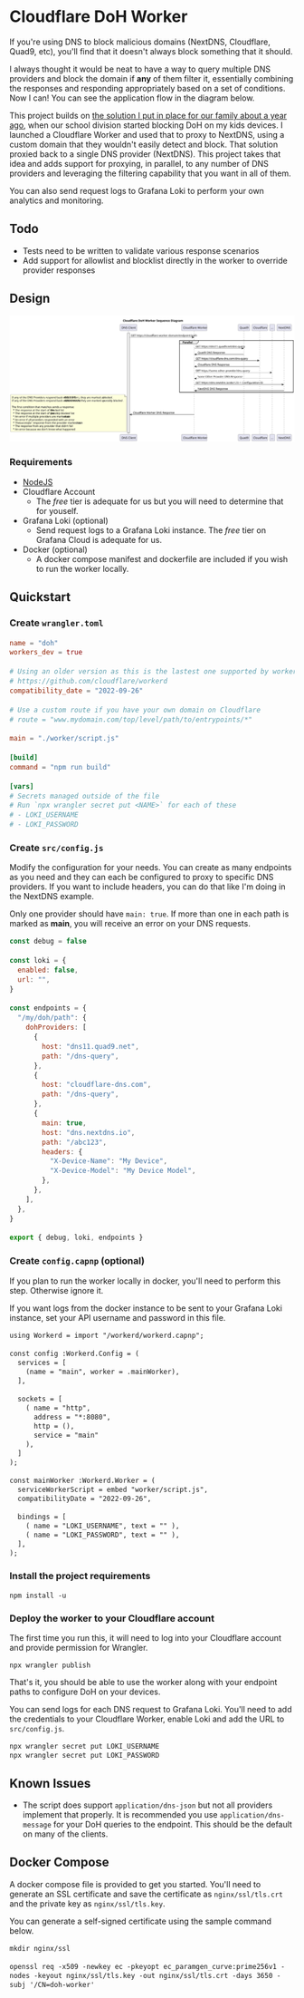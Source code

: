# Cloudflare DoH Worker

If you're using DNS to block malicious domains (NextDNS, Cloudflare, Quad9, etc), you'll find that it doesn't always block something that it should.

I always thought it would be neat to have a way to query multiple DNS providers and block the domain if **any** of them filter it, essentially combining the responses and responding appropriately based on a set of conditions. Now I can! You can see the application flow in the diagram below.

This project builds on [the solution I put in place for our family about a year ago](https://www.lauder.family/trevor/blog/2021/09/25/Avoiding-DoH-Detection-and-Blocking/), when our school division started blocking DoH on my kids devices. I launched a Cloudflare Worker and used that to proxy to NextDNS, using a custom domain that they wouldn't easily detect and block. That solution proxied back to a single DNS provider (NextDNS). This project takes that idea and adds support for proxying, in parallel, to any number of DNS providers and leveraging the filtering capability that you want in all of them.

You can also send request logs to Grafana Loki to perform your own analytics and monitoring.

## Todo

- Tests need to be written to validate various response scenarios
- Add support for allowlist and blocklist directly in the worker to override provider responses

## Design

![Cloudflare DoH Worker Sequence Diagram](docs/Cloudflare-DoH-Worker.svg)

### Requirements

- [NodeJS](https://nodejs.org)
- Cloudflare Account
  - The _free_ tier is adequate for us but you will need to determine that for youself.
- Grafana Loki (optional)
  - Send request logs to a Grafana Loki instance.  The _free_ tier on Grafana Cloud is adequate for us.
- Docker (optional)
  - A docker compose manifest and dockerfile are included if you wish to run the worker locally.

## Quickstart

### Create `wrangler.toml`

```toml
name = "doh"
workers_dev = true

# Using an older version as this is the lastest one supported by workerd used in docker
# https://github.com/cloudflare/workerd
compatibility_date = "2022-09-26"

# Use a custom route if you have your own domain on Cloudflare
# route = "www.mydomain.com/top/level/path/to/entrypoints/*"

main = "./worker/script.js"

[build]
command = "npm run build"

[vars]
# Secrets managed outside of the file
# Run `npx wrangler secret put <NAME>` for each of these
# - LOKI_USERNAME
# - LOKI_PASSWORD
```

### Create `src/config.js`

Modify the configuration for your needs. You can create as many endpoints as you need and they can each be configured to proxy to specific DNS providers. If you want to include headers, you can do that like I'm doing in the NextDNS example.

Only one provider should have `main: true`. If more than one in each path is marked as **main**, you will receive an error on your DNS requests.

```javascript
const debug = false

const loki = {
  enabled: false,
  url: "",
}

const endpoints = {
  "/my/doh/path": {
    dohProviders: [
      {
        host: "dns11.quad9.net",
        path: "/dns-query",
      },
      {
        host: "cloudflare-dns.com",
        path: "/dns-query",
      },
      {
        main: true,
        host: "dns.nextdns.io",
        path: "/abc123",
        headers: {
          "X-Device-Name": "My Device",
          "X-Device-Model": "My Device Model",
        },
      },
    ],
  },
}

export { debug, loki, endpoints }
```

### Create `config.capnp` (optional)

If you plan to run the worker locally in docker, you'll need to perform this step.  Otherwise ignore it.

If you want logs from the docker instance to be sent to your Grafana Loki instance, set your API username and password in this file.

```capnp
using Workerd = import "/workerd/workerd.capnp";

const config :Workerd.Config = (
  services = [
    (name = "main", worker = .mainWorker),
  ],

  sockets = [
    ( name = "http",
      address = "*:8080",
      http = (),
      service = "main"
    ),
  ]
);

const mainWorker :Workerd.Worker = (
  serviceWorkerScript = embed "worker/script.js",
  compatibilityDate = "2022-09-26",

  bindings = [
    ( name = "LOKI_USERNAME", text = "" ),
    ( name = "LOKI_PASSWORD", text = "" ),
  ],
);
```

### Install the project requirements

```shell
npm install -u
```

### Deploy the worker to your Cloudflare account

The first time you run this, it will need to log into your Cloudflare account and provide permission for Wrangler.

```shell
npx wrangler publish
```

That's it, you should be able to use the worker along with your endpoint paths to configure DoH on your devices.

You can send logs for each DNS request to Grafana Loki.  You'll need to add the credentials to your Cloudflare Worker, enable Loki and add the URL to `src/config.js`.

```shell
npx wrangler secret put LOKI_USERNAME
npx wrangler secret put LOKI_PASSWORD
```

## Known Issues

- The script does support `application/dns-json` but not all providers implement that properly. It is recommended you use `application/dns-message` for your DoH queries to the endpoint. This should be the default on many of the clients.

## Docker Compose

A docker compose file is provided to get you started.  You'll need to generate an SSL certificate and save the certificate as `nginx/ssl/tls.crt` and the private key as `nginx/ssl/tls.key`.

You can generate a self-signed certificate using the sample command below.

```shell
mkdir nginx/ssl

openssl req -x509 -newkey ec -pkeyopt ec_paramgen_curve:prime256v1 -nodes -keyout nginx/ssl/tls.key -out nginx/ssl/tls.crt -days 3650 -subj '/CN=doh-worker'
```
